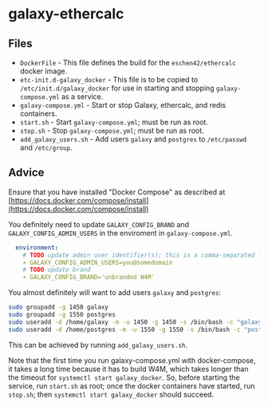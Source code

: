 # galaxy-ethercalc
## Files
- `DockerFile` - This file defines the build for the `eschen42/ethercalc` docker image.
- `etc-init.d-galaxy_docker` - This file is to be copied to `/etc/init.d/galaxy_docker` for use in starting and stopping `galaxy-compose.yml` as a service.
- `galaxy-compose.yml` - Start or stop Galaxy, ethercalc, and redis containers.
- `start.sh` - Start `galaxy-compose.yml`; must be run as root.
- `stop.sh` -  Stop  `galaxy-compose.yml`; must be run as root.
- `add_galaxy_users.sh` - Add users `galaxy` and `postgres` to `/etc/passwd` and `/etc/group`.
## Advice
Ensure that you have installed "Docker Compose" as described at
[https://docs.docker.com/compose/install](https://docs.docker.com/compose/install)

You definitely need to update `GALAXY_CONFIG_BRAND` and `GALAXY_CONFIG_ADMIN_USERS` in the enviroment in `galaxy-compose.yml`.
```yml
  environment:
    # TODO update admin user identifier(s); this is a comma-separated list
    - GALAXY_CONFIG_ADMIN_USERS=you@somedomain
    # TODO update brand
    - GALAXY_CONFIG_BRAND='unbranded W4M'

```

You almost definitely will want to add users `galaxy` and `postgres`:
```bash
sudo groupadd -g 1450 galaxy
sudo groupadd -g 1550 postgres
sudo useradd -d /home/galaxy -m -u 1450 -g 1450 -s /bin/bash -c "galaxy user within docker" galaxy
sudo useradd -d /home/postgres -m -u 1550 -g 1550 -s /bin/bash -c "postgres user within docker" postgres
```
This can be achieved by running `add_galaxy_users.sh`.

Note that the first time you run galaxy-compose.yml with docker-compose, it takes a long time because it has to build W4M, which takes longer than the timeout for `systemctl start galaxy_docker`.  So, before starting the service, run `start.sh` as root; once the docker containers have started, run `stop.sh`; then `systemctl start galaxy_docker` should succeed.
